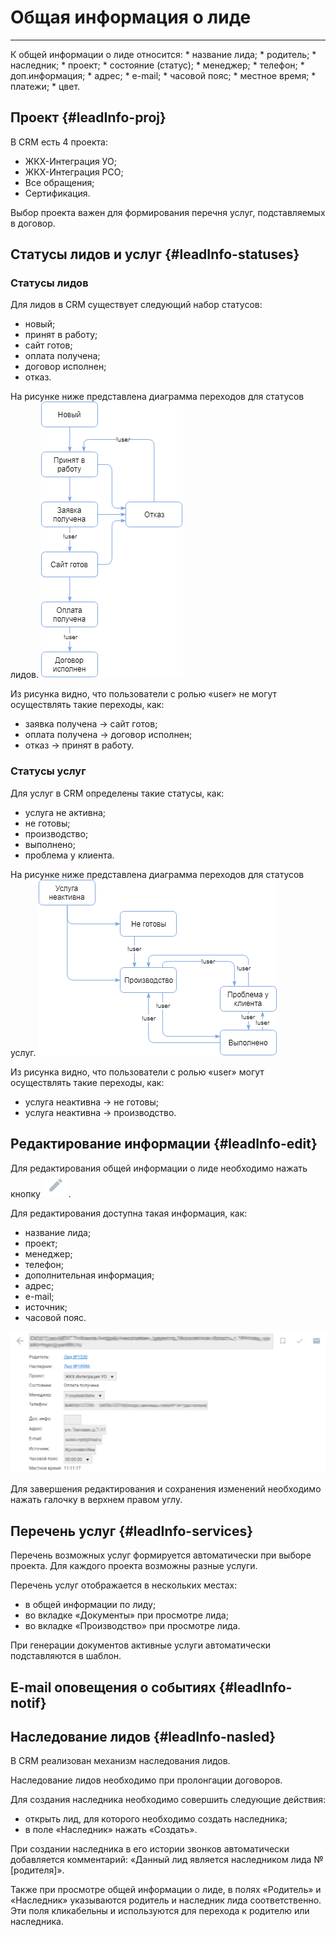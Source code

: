 # Общая информация о лиде
<hr>
К общей информации о лиде относится:
* название лида;
* родитель;
* наследник;
* проект;
* состояние (статус);
* менеджер;
* телефон;
* доп.информация;
* адрес;
* e-mail;
* часовой пояс;
* местное время;
* платежи;
* цвет.

## Проект {#leadInfo-proj}
В CRM есть 4 проекта:
* ЖКХ-Интеграция УО;
* ЖКХ-Интеграция РСО;
* Все обращения;
* Сертификация.

Выбор проекта важен для формирования перечня услуг, подставляемых в договор.



## Статусы лидов и услуг {#leadInfo-statuses}
### Статусы лидов
Для лидов в CRM существует следующий набор статусов:
* новый;
* принят в работу;
* сайт готов;
* оплата получена;
* договор исполнен;
* отказ.

На рисунке ниже представлена диаграмма переходов для статусов лидов.
![](/assets/crm-leads-stats.png)

Из рисунка видно, что пользователи с ролью «user» не могут осуществлять такие переходы, как:
* заявка получена → сайт готов;
* оплата получена → договор исполнен;
* отказ → принят в работу.

### Статусы услуг
Для услуг в CRM определены такие статусы, как:
* услуга не активна;
* не готовы;
* производство;
* выполнено;
* проблема у клиента.

На рисунке ниже представлена диаграмма переходов для статусов услуг.
![](/assets/crm-serv-stats.png)

Из рисунка видно, что пользователи с ролью «user» могут осуществлять такие переходы, как:
* услуга неактивна → не готовы;
* услуга неактивна → производство.

## Редактирование информации {#leadInfo-edit}
Для редактирования общей информации о лиде необходимо нажать кнопку ![edit](/assets/but-edit.png).

Для редактирования доступна такая информация, как:
* название лида;
* проект;
* менеджер;
* телефон;
* дополнительная информация;
* адрес;
* e-mail;
* источник;
* часовой пояс.

![](/assets/lead-edit.png)

Для завершения редактирования и сохранения изменений необходимо нажать галочку в верхнем правом углу.

## Перечень услуг {#leadInfo-services}

Перечень возможных услуг формируется автоматически при выборе проекта. Для каждого проекта возможны разные услуги.

Перечень услуг отображается в нескольких местах:
* в общей информации по лиду;
* во вкладке «Документы» при просмотре лида;
* во вкладке «Производство» при просмотре лида.

При генерации документов активные услуги автоматически подставляются в шаблон.

## E-mail оповещения о событиях {#leadInfo-notif}

## Наследование лидов {#leadInfo-nasled}

В CRM реализован механизм наследования лидов.

Наследование лидов необходимо при пролонгации договоров.

Для создания наследника необходимо совершить следующие действия:
* открыть лид, для которого необходимо создать наследника;
* в поле «Наследник» нажать «Создать».

При создании наследника в его истории звонков автоматически добавляется комментарий: «Данный лид является наследником лида №[родителя]».

Также при просмотре общей информации о лиде, в полях «Родитель» и «Наследник» указываются родитель и наследник лида соответственно. Эти поля кликабельны и используются для перехода к родителю или наследника.

